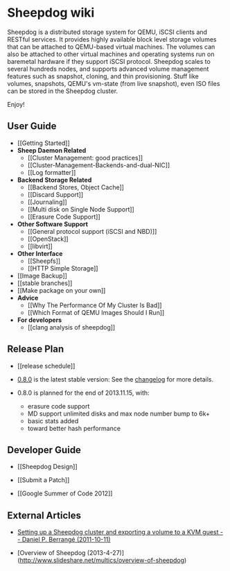 # Sheepdog wiki

Sheepdog is a distributed storage system for QEMU, iSCSI clients and RESTful services. It provides highly available block level storage volumes that can be attached to QEMU-based virtual machines. The volumes can also be attached to other virtual machines and operating systems run on baremetal hardware if they support iSCSI protocol. Sheepdog scales to several hundreds nodes, and supports advanced volume management features such as snapshot, cloning, and thin provisioning. Stuff like volumes, snapshots, QEMU's vm-state (from live snapshot), even ISO files can be stored in the Sheepdog cluster.

Enjoy!

## User Guide

 * [[Getting Started]]
 * **Sheep Daemon Related**
   - [[Cluster Management: good practices]]
   - [[Cluster-Management-Backends-and-dual-NIC]]
   - [[Log formatter]]
 * **Backend Storage Related**
   - [[Backend Stores, Object Cache]]
   - [[Discard Support]]
   - [[Journaling]]
   - [[Multi disk on Single Node Support]]
   - [[Erasure Code Support]]
 * **Other Software Support**
   - [[General protocol support (iSCSI and NBD)]]
   - [[OpenStack]]
   - [[libvirt]]
 * **Other Interface**
   - [[Sheepfs]]
   - [[HTTP Simple Storage]] 
 * [[Image Backup]]
 * [[stable branches]]
 * [[Make package on your own]]
 * **Advice**
   - [[Why The Performance Of My Cluster Is Bad]]
   - [[Which Format of QEMU Images Should I Run]]
 * **For developers**
   - [[clang analysis of sheepdog]]

## Release Plan

 * [[release schedule]]

 * [0.8.0](https://github.com/collie/sheepdog/tarball/v0.8.0) is the latest stable version:
   See the [changelog](https://github.com/sheepdog/sheepdog/blob/master/CHANGELOG.md#080) for more details.

 * 0.8.0 is planned for the end of 2013.11.15, with:
   - erasure code support
   - MD support unlimited disks and max node number bump to 6k+
   - basic stats added
   - toward better hash performance

## Developer Guide
 * [[Sheepdog Design]]
 * [[Submit a Patch]]
 
 * [[Google Summer of Code 2012]]

## External Articles
 * [Setting up a Sheepdog cluster and exporting a volume to a KVM guest -- Daniel P. Berrangé (2011-10-11)](http://berrange.com/posts/2011/10/11/setting-up-a-sheepdog-cluster-and-exporting-a-volume-to-a-kvm-guest/)

 * [Overview of Sheepdog (2013-4-27)]
(http://www.slideshare.net/multics/overview-of-sheepdog)